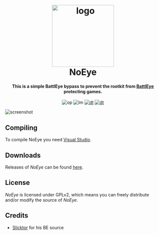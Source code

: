 
<h1 align="center">
  <br>
  <a href="https://www.unknowncheats.me/forum/anti-cheat-bypass/214556-noeye-rootkit-bypass.html"><img src="http://i.imgur.com/2ZsamaC.png" alt="logo" width="200"></a>
  <br>
  NoEye
  <br>
</h1>

<h4 align="center">This is a simple BattlEye bypass to prevent the rootkit from <a href="https://www.battleye.com/" target="_blank">BattlEye</a> protecting games.</h4>

<p align="center">
    <img src="https://img.shields.io/badge/open-source-blue.svg" alt="op">
    <img src="https://img.shields.io/aur/license/yaourt.svg" alt="lm">
    <a href="https://www.sinhax.tk/donate/donate.html"><img src="https://img.shields.io/badge/donate-bitcoin-orange.svg" alt="dt"></a>
    <a href="https://www.paypal.com/cgi-bin/webscr?cmd=_donations&business=aldahirhamad%40gmail%2ecom&lc=BT&item_name=Schnocker&no_note=0&currency_code=EUR&bn=PP%2dDonationsBF%3abtn_donateCC_LG%2egif%3aNonHostedGuest"><img src="https://img.shields.io/badge/donate-paypal-green.svg" alt="dt"></a>
</p>

![screenshot](http://i.imgur.com/iZrUkIf.png)

## Compiling

To compile NoEye you need [Visual Studio](https://www.visualstudio.com).

## Downloads

Releases of *NoEye* can be found [here](https://www.unknowncheats.me/forum/anti-cheat-bypass/214556-noeye-rootkit-bypass.html).

## License

*NoEye* is licensed under GPLv2, which means you can freely distribute and/or modify the source of *NoEye*.

## Credits

- [Slicktor](https://www.unknowncheats.me/forum/members/813194.html) for his BE source 
